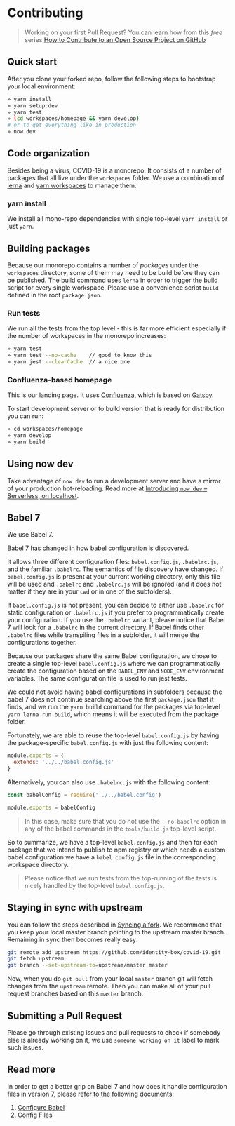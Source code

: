 # Contributing

> Working on your first Pull Request? You can learn how from this *free* series
> [How to Contribute to an Open Source Project on
> GitHub](https://egghead.io/series/how-to-contribute-to-an-open-source-project-on-github)

## Quick start

After you clone your forked repo, follow the following steps to bootstrap your
local environment:

```bash
» yarn install
» yarn setup:dev
» yarn test
» (cd workspaces/homepage && yarn develop)
# or to get everything like in production
» now dev
```

## Code organization

Besides being a virus, COVID-19 is a monorepo. It consists of a number of packages that all live under the `workspaces` folder. We use a combination of [lerna](https://lernajs.io) and [yarn
workspaces](https://yarnpkg.com/lang/en/docs/workspaces/) to manage them.

### yarn install

We install all mono-repo dependencies with single top-level `yarn install` or just `yarn`.

## Building packages

Because our monorepo contains a number of *packages* under the `workspaces` directory, some of them may need to be build before they can be published.
The build command uses `lerna` in order to trigger the build script
for every single workspace. Please use a convenience script `build` defined in the root `package.json`.

### Run tests

We run all the tests from the top level - this is far more efficient
especially if the number of workspaces in the monorepo increases:

```bash
» yarn test
» yarn test --no-cache    // good to know this
» yarn jest --clearCache  // a nice one
```

### Confluenza-based homepage

This is our landing page. It uses [Confluenza](https://confluenza.online), which is based on [Gatsby](https://www.gatsbyjs.org/).

To start development server or to build version that is ready for distribution you can run:

```bash
» cd workspaces/homepage
» yarn develop
» yarn build
```

## Using now dev

Take advantage of `now dev` to run a development server and have a mirror of your production hot-reloading. Read more at [Introducing `now dev` – Serverless, on localhost](https://zeit.co/blog/now-dev).

## Babel 7

We use Babel 7.

Babel 7 has changed in how babel configuration is discovered.

It allows three different configuration files: `babel.config.js`,
`.babelrc.js`, and the familiar `.babelrc`. The semantics of file
discovery have changed. If `babel.config.js` is present at your
current working directory, only this file will be used and `.babelrc`
and `.babelrc.js` will be ignored (and it does not matter if they are
in your `cwd` or in one of the subfolders).

If `babel.config.js` is not present, you can decide to either use
`.babelrc` for static configuration or `.babelrc.js` if you prefer to
programmatically create your configuration. If you use the `.babelrc` variant, please notice that Babel 7 will look for a `.babelrc` in the current directory. If Babel finds
other `.babelrc` files while transpiling files in a subfolder, it will merge the configurations together.

Because our packages share the same Babel configuration, we chose
to create a single top-level `babel.config.js` where we can
programmatically create the configuration based on the `BABEL_ENV` and
`NODE_ENV` environment variables. The same configuration file is used
to run jest tests.

We could not avoid having babel configurations in subfolders because
the babel 7 does not continue searching above the first `package.json` that it finds, and we run the `yarn build` command for the packages via top-level `yarn lerna run build`, which means it will be executed from the package folder.

Fortunately, we are able to reuse the top-level
`babel.config.js` by having the package-specific `babel.config.js`
with just the following content:

```javascript
module.exports = {
  extends: '../../babel.config.js'
}
```

Alternatively, you can also use `.babelrc.js` with the following content:

```javascript
const babelConfig = require('../../babel.config')

module.exports = babelConfig
```

> In this case, make sure that you do not use the `--no-babelrc`
option in any of the babel commands in the `tools/build.js` top-level
script.


So to summarize, we have a top-level `babel.config.js` and then for each package that we intend to publish to npm registry or which needs a custom babel configuration we have a `babel.config.js` file in the corresponding workspace directory.

> Please notice that we run tests from the top-running of the tests is nicely handled by the top-level `babel.config.js`.

## Staying in sync with upstream

You can follow the steps described in [Syncing a
fork](https://help.github.com/articles/syncing-a-fork/). We recommend that you
keep your local master branch pointing to the upstream master branch. Remaining
in sync then becomes really easy:

```bash
git remote add upstream https://github.com/identity-box/covid-19.git
git fetch upstream
git branch --set-upstream-to=upstream/master master
```

Now, when you do `git pull` from your local `master` branch git will
fetch changes from the `upstream` remote. Then you can make all of
your pull request branches based on this `master` branch.

## Submitting a Pull Request

Please go through existing issues and pull requests to check if
somebody else is already working on it, we use `someone working on it`
label to mark such issues.

## Read more

In order to get a better grip on Babel 7 and how does it handle configuration files in version 7,
please refer to the following documents:

1. [Configure Babel](https://babeljs.io/docs/en/configuration)
2. [Config Files](https://babeljs.io/docs/en/config-files)
